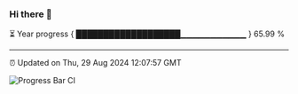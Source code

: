 ### Hi there 👋

⏳ Year progress { ███████████████████▁▁▁▁▁▁▁▁▁▁▁ } 65.99 %

---

⏰ Updated on Thu, 29 Aug 2024 12:07:57 GMT

![Progress Bar CI](https://github.com/liununu/liununu/workflows/Progress%20Bar%20CI/badge.svg)
